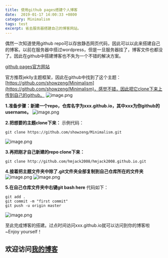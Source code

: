 ```yaml
---
title: 使用github pages搭建个人博客
date:  2019-01-17 14:00:33 +0800
category: Minimalism
tags: test
excerpt: 省去服务器搭建自己的博客网站。
---
```


偶然一次知道使用github repo可以存放静态网页代码，因此可以以此来搭建自己的博客。以前在服务器中搭过wordpress，但是一旦服务器挂了，博客文件也都没了。因此在github中搭建博客也不失为一个不错的解决方案。

[github pages官方网站](https://pages.github.com/)

官方推荐jeklly主题框架，因此在github中找到了这个主题：[https://github.com/showzeng/Minimalism](https://github.com/showzeng/Minimalism)，感觉不错，因此把它clone下来上传到自己的github。
![image.png](https://upload-images.jianshu.io/upload_images/13517457-8356b2486b64335e.png?imageMogr2/auto-orient/strip%7CimageView2/2/w/1240)

**1.准备步骤：新建一个repo，仓库名字为xxx.github.io，其中xxx为你github的username。**
![image.png](https://upload-images.jianshu.io/upload_images/13517457-007ee0ed31a81de2.png?imageMogr2/auto-orient/strip%7CimageView2/2/w/1240)

**2.把想要的主题clone下来：**
示例代码：
```
git clone https://github.com/showzeng/Minimalism.git
```
![image.png](https://upload-images.jianshu.io/upload_images/13517457-7c5a58b7b3f7e3fe.png?imageMogr2/auto-orient/strip%7CimageView2/2/w/1240)


**3.再把刚才自己新建的repo clone下来：**
```
git clone http://github.com/hmjack2008/hmjack2008.github.io.git
```

**4.接着把主题文件夹中除了.git文件夹全部复制到自己仓库所在的文件夹**
![image.png](https://upload-images.jianshu.io/upload_images/13517457-d6ba7e562c1296d4.png?imageMogr2/auto-orient/strip%7CimageView2/2/w/1240)
![image.png](https://upload-images.jianshu.io/upload_images/13517457-6a929026a9b00a23.png?imageMogr2/auto-orient/strip%7CimageView2/2/w/1240)

**5.在自己仓库文件夹中右键git bash here**
代码如下：
```
git add .
git commit -m "first commit"
git push -u origin master
```
![image.png](https://upload-images.jianshu.io/upload_images/13517457-1e344201a21c1579.png?imageMogr2/auto-orient/strip%7CimageView2/2/w/1240)

至此完成博客的搭建。过点时间访问xxx.github.io就可以访问到你的博客啦~Enjoy yourself！

欢迎访问[我的博客](https://hmjack2008.github.io)
---


